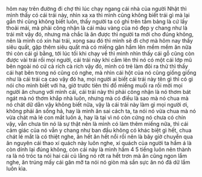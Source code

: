 hôm nay trên đường đi chợ thì lúc chạy ngang cái nhà của người Nhật thì mình thấy có cái trái này, nhìn xa xa thì mình cũng không biết trái gì mà lại gần thì cũng không biết luôn, thấy người ta có ghi trên tấm bảng là cứ lấy thoải mái, mà phải công nhận là cái màu vàng của nó đẹp y chang như là trái mít vậy đó, nhưng mà chắc là ăn được thì người ta mới cho đúng không, nên là mình có xin hai trái, xong sau đó thì mình sẽ đi chợ mà hôm nay thấy siêu quất, gặp thêm siêu quất mà có miếng gân hầm lên mềm mềm ăn nữa thì còn cái gì bằng, tới lúc tối khi chạy về thì mình nhìn thấy cái gỗ cũng còn được vài trái rồi mọi người, cái trái này khi cầm lên thì nó có một cái lớp mũ bên ngoài nó cứ cà rích cà rích vậy đó, mình có trẻ làm đôi ra thử thì thấy cái hạt bên trong nó cũng có nghe, mà nhìn cái hột của nó cũng giống giống như là cái trái ca cao vậy đó ha, mọi người ai biết cái trái này tên gì thì có gì nói cho mình biết với ha, giờ trước tiên thì đổ miếng muối ra rồi mời mọi người ăn chung với mình cái, cái trái này thì phải công nhận là nó thơm bát ngát mà nó thơm khắp nhà luôn, nhưng mà có điều là sao mà nó chua mà nó chát dữ dằn vậy không biết nữa, vậy là cái trái này làm gì mọi người ơi, không phải ăn sống hả, hay là mình ăn sai cách ta, ta nói nó vừa chua mà nó vừa chát mà lé con mắt luôn á, hay là tại vì nó còn cứng nó chưa có chín vậy, vẫn chưa tin nó là sự thật nên là mình có làm thêm miếng nữa, thì cái cảm giác của nó vẫn y chang như ban đầu không có khác biệt gì hết, chua chát lé mắt là có thiệt nghe, ăn hết ăn hết nổi rồi nên là bây giờ chuyển qua ăn nguyên cái thao xí quách này luôn nghe, xí quách của người ta hầm á là còn dính lại đúng không, còn cái này là mình hầm 4 5 tiếng luôn nên thành ra là nó tróc ta nói hai cái củ lẳng nó rớt ra hết trơn mà ăn cũng ngon lắm nghe, ăn trúng mấy cái gân mỡ ta nói nó giòn mà sần sực ăn nó đã dữ lắm luôn kìa.